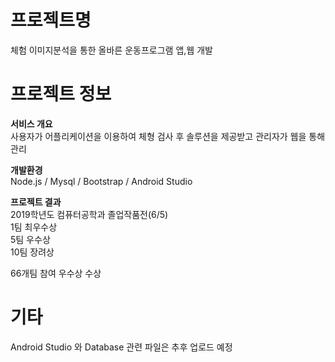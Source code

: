 # 프로젝트명 
체험 이미지분석을 통한 올바른 운동프로그램 앱,웹 개발

# 프로젝트 정보
**서비스 개요**<br/>
사용자가 어플리케이션을 이용하여 체형 검사 후 솔루션을 제공받고 관리자가 웹을 통해 관리

**개발환경**<br/>
Node.js / Mysql / Bootstrap / Android Studio

**프로젝트 결과** <br/>
2019학년도 컴퓨터공학과 졸업작품전(6/5) <br/>
1팀 최우수상<br/>
5팀 우수상<br/>
10팀 장려상<br/>

66개팀 참여 우수상 수상

# 기타
Android Studio 와 Database 관련 파일은 추후 업로드 예정
